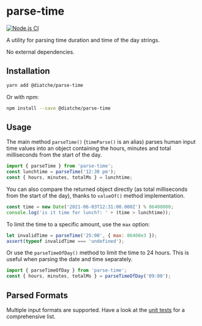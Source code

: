 # parse-time

[![Node.js CI](https://github.com/diatche/parse-time/actions/workflows/node.js.yml/badge.svg)](https://github.com/diatche/parse-time/actions/workflows/node.js.yml)

A utility for parsing time duration and time of the day strings.

No external dependencies.

## Installation

```sh
yarn add @diatche/parse-time
```

Or with npm:

```sh
npm install --save @diatche/parse-time
```

## Usage

The main method `parseTime()` (`timeParse()` is an alias) parses human input time values into an object containing the hours, minutes and total milliseconds from the start of the day.

```javascript
import { parseTime } from 'parse-time';
const lunchtime = parseTime('12:30 pm');
const { hours, minutes, totalMs } = lunchtime;
```

You can also compare the returned object directly (as total milliseconds from the start of the day), thanks to `valueOf()` method implementation.

```javascript
const time = new Date('2021-06-03T12:31:00.000Z') % 86400000;
console.log('is it time for lunch?: ' + (time > lunchtime));
```

To limit the time to a specific amount, use the `max` option:

```javascript
let invalidTime = parseTime('25:00', { max: 86400e3 });
assert(typeof invalidTime === 'undefined');
```

Or use the `parseTimeOfDay()` method to limit the time to 24 hours. This is useful when parsing the date and time separately.

```javascript
import { parseTimeOfDay } from 'parse-time';
const { hours, minutes, totalMs } = parseTimeOfDay('09:00');
```

## Parsed Formats

Multiple input formats are supported. Have a look at the [unit tests](./tests/index.test.js) for a comprehensive list.
